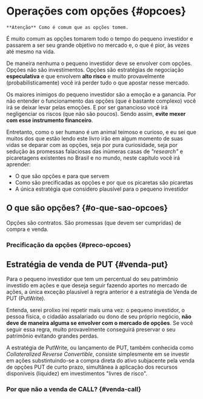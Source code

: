 # Operações com opções {#opcoes}

```{block2, type='rmdwarning'}
**Atenção** Como é comum que as opções tomem.
```

É muito comum as opções tomarem todo o tempo do pequeno investidor e passarem a ser seu grande objetivo no mercado e, o que é pior, às vezes até mesmo na vida.

De maneira nenhuma o pequeno investidor deve se envolver com opções. Opções não são investimentos. Opções são estratégias de negociação **especulativa** e que envolvem **alto risco** e muito provavelmente (probabilisticamente) você irá perder tudo o que apostar nesse mercado.

Os maiores inimigos do pequeno investidor são a emoção e a ganancia. Por não entender o funcionamento das opções (que é bastante complexo) você irá se deixar levar pelas emoções. E por ser ganancioso você irá negligenciar os riscos (que não são poucos). Sendo assim, **evite mexer com esse instrumento financeiro**.

Entretanto, como o ser humano é um animal teimoso e curioso, e eu sei que muitos dos que estão lendo este livro irão em algum momento de suas vidas se deparar com as opções, seja por pura curiosidade, seja por sedução às promessas falaciosas das inúmeras casas de _"research"_ e picaretagens existentes no Brasil e no mundo, neste capítulo você irá aprender:

* O que são opções e para que servem
* Como são precificadas as opções e por que os picaretas são picaretas
* A única estratégia que considero plausível para o pequeno investidor

## O que são opções? {#o-que-sao-opcoes}

Opções são contratos. São promessas (que devem ser cumpridas) de compra e venda.

### Precificação da opções {#preco-opcoes}

## Estratégia de venda de PUT {#venda-put}

Para o pequeno investidor que tem um percentual do seu patrimônio investido em ações e que deseja seguir fazendo aportes no mercado de ações, a única exceção plausível à regra anterior é a estratégia de Venda de PUT (PutWrite).

Entenda, serei prolixo irei repetir mais uma vez: o pequeno investidor, o pessoa física, o cidadão assalariado ou dono de seu próprio negócio, **não deve de maneira alguma se envolver com o mercado de opções**. Se você seguir essa regra, muito provavelmente conseguirá preservar o seu patrimônio evitando grandes perdas.

A estratégia de PutWrite, ou lançamento de PUT, também conhecida como _Collateralized Reverse Convertible_, consiste simplesmente em se investir em ações substintuindo-se a compra direta do ativo subjacente pela venda de opções PUT de curto prazo, simultânea à aplicação dos recursos disponíveis (liquidez) em investimentos "livres de risco".

### Por que não a venda de CALL? {#venda-call}